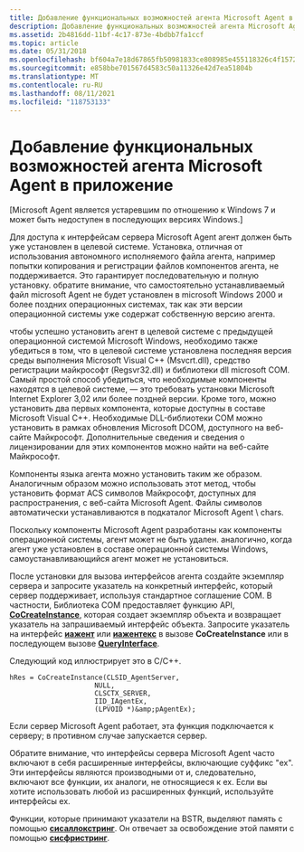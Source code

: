 ```yaml
---
title: Добавление функциональных возможностей агента Microsoft Agent в приложение
description: Добавление функциональных возможностей агента Microsoft Agent в приложение
ms.assetid: 2b4816dd-11bf-4c17-873e-4bdbb7fa1ccf
ms.topic: article
ms.date: 05/31/2018
ms.openlocfilehash: bf604a7e18d67865fb50981833ce808985e455118326c4f157258543e236dd05
ms.sourcegitcommit: e858bbe701567d4583c50a11326e42d7ea51804b
ms.translationtype: MT
ms.contentlocale: ru-RU
ms.lasthandoff: 08/11/2021
ms.locfileid: "118753133"
---
```

# <a name="adding-microsoft-agent-functionality-to-your-application"></a>Добавление функциональных возможностей агента Microsoft Agent в приложение

\[Microsoft Agent является устаревшим по отношению к Windows 7 и может быть недоступен в последующих версиях Windows.\]

Для доступа к интерфейсам сервера Microsoft Agent агент должен быть уже установлен в целевой системе. Установка, отличная от использования автономного исполняемого файла агента, например попытки копирования и регистрации файлов компонентов агента, не поддерживается. Это гарантирует последовательную и полную установку. обратите внимание, что самостоятельно устанавливаемый файл microsoft Agent не будет установлен в microsoft Windows 2000 и более поздних операционных системах, так как эти версии операционной системы уже содержат собственную версию агента.

чтобы успешно установить агент в целевой системе с предыдущей операционной системой Microsoft Windows, необходимо также убедиться в том, что в целевой системе установлена последняя версия среды выполнения Microsoft Visual C++ (Msvcrt.dll), средство регистрации майкрософт (Regsvr32.dll) и библиотеки dll microsoft COM. Самый простой способ убедиться, что необходимые компоненты находятся в целевой системе, — это требовать установки Microsoft Internet Explorer 3,02 или более поздней версии. Кроме того, можно установить два первых компонента, которые доступны в составе Microsoft Visual C++. Необходимые DLL-библиотеки COM можно установить в рамках обновления Microsoft DCOM, доступного на веб-сайте Майкрософт. Дополнительные сведения и сведения о лицензировании для этих компонентов можно найти на веб-сайте Майкрософт.

Компоненты языка агента можно установить таким же образом. Аналогичным образом можно использовать этот метод, чтобы установить формат ACS символов Майкрософт, доступных для распространения, с веб-сайта Microsoft Agent. Файлы символов автоматически устанавливаются в подкаталог Microsoft Agent \\ chars.

Поскольку компоненты Microsoft Agent разработаны как компоненты операционной системы, агент может не быть удален. аналогично, когда агент уже установлен в составе операционной системы Windows, самоустанавливающийся агент может не установиться.

После установки для вызова интерфейсов агента создайте экземпляр сервера и запросите указатель на конкретный интерфейс, который сервер поддерживает, используя стандартное соглашение COM. В частности, Библиотека COM предоставляет функцию API, [**CoCreateInstance**](/windows/desktop/api/combaseapi/nf-combaseapi-cocreateinstance), которая создает экземпляр объекта и возвращает указатель на запрашиваемый интерфейс объекта. Запросите указатель на интерфейс [**иажент**](iagent.md) или [**иажентекс**](iagentex.md) в вызове **CoCreateInstance** или в последующем вызове [**QueryInterface**](/windows/desktop/api/unknwn/nf-unknwn-iunknown-queryinterface(q)).

Следующий код иллюстрирует это в C/C++.


```
hRes = CoCreateInstance(CLSID_AgentServer,
                     NULL,
                     CLSCTX_SERVER,
                     IID_IAgentEx,
                     (LPVOID *)&amp;pAgentEx);
```



Если сервер Microsoft Agent работает, эта функция подключается к серверу; в противном случае запускается сервер.

Обратите внимание, что интерфейсы сервера Microsoft Agent часто включают в себя расширенные интерфейсы, включающие суффикс "ex". Эти интерфейсы являются производными от и, следовательно, включают все функции, их аналоги, не относящиеся к ex. Если вы хотите использовать любой из расширенных функций, используйте интерфейсы ex.

Функции, которые принимают указатели на BSTR, выделяют память с помощью [**сисаллокстринг**](/previous-versions/windows/desktop/api/oleauto/nf-oleauto-sysallocstring). Он отвечает за освобождение этой памяти с помощью [**сисфристринг**](/previous-versions/windows/desktop/api/oleauto/nf-oleauto-sysfreestring).

 

 